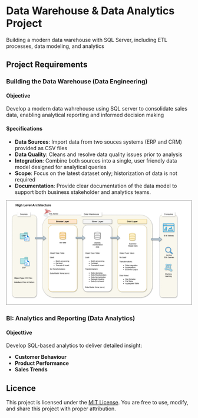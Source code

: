 # Data Warehouse & Data Analytics Project
Building a modern data warehouse with SQL Server, including ETL processes, data modeling, and analytics

## Project Requirements

### Building the Data Warehouse (Data Engineering)

#### Objective
Develop a modern data wahrehouse using SQL server to consolidate sales data, enabling analytical reporting and informed decision making

#### Specifications
- **Data Sources**: Import data from two souces systems (ERP and CRM) provided as CSV files
- **Data Quality**: Cleans and resolve data quality issues prior to analysis
- **Integration**: Combine both sources into a single, user friendly data model designed for analytical queries
- **Scope**: Focus on the latest dataset only; historization of data is not required
- **Documentation**: Provide clear documentation of the data model to support both business stakeholder and analytics teams.

![Alt text](/docs/HighLevelArchitectureDiagram.png)

### BI: Analytics and Reporting (Data Analytics)

#### Objecttive
Develop  SQL-based analytics to deliver detailed insight:
- **Customer Behaviour**
- **Product Performance**
- **Sales Trends**

## Licence

This project is licensed under the [MIT License](LICENSE). You are free to use, modify, and share this project with proper attribution.



  


